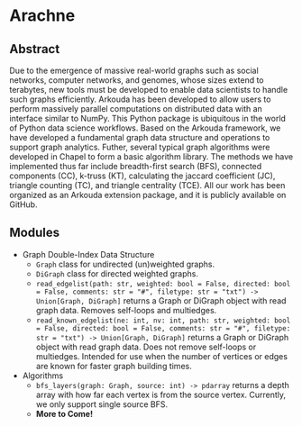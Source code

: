 # Arachne

## Abstract
Due to the emergence of massive real-world graphs such as social networks, computer networks, and genomes, whose sizes extend to terabytes, new tools must be developed to enable data scientists to handle such graphs efficiently. Arkouda has been developed to allow users to perform massively parallel computations on distributed data with an interface similar to NumPy. This Python package is ubiquitous in the world of Python data science workflows. Based on the Arkouda framework, we have developed a fundamental graph data structure and operations to support graph analytics. Futher, several typical graph algorithms were developed in Chapel to form a basic algorithm library. The methods we have implemented thus far include breadth-first search (BFS), connected components (CC), k-truss (KT), calculating the jaccard coefficient (JC), triangle counting (TC), and triangle centrality (TCE). All our work has been organized as an Arkouda extension package, and it is publicly available on GitHub.

## Modules
- Graph Double-Index Data Structure
    - `Graph` class for undirected (un)weighted graphs. 
    - `DiGraph` class for directed weighted graphs. 
    - `read_edgelist(path: str, weighted: bool = False, directed: bool = False, comments: str = "#", filetype: str = "txt") -> Union[Graph, DiGraph]` returns a Graph or DiGraph object with read graph data. Removes self-loops and multiedges. 
    - `read_known_edgelist(ne: int, nv: int, path: str, weighted: bool = False, directed: bool = False, comments: str = "#", filetype: str = "txt") -> Union[Graph, DiGraph]` returns a Graph or DiGraph object with read graph data. Does not remove self-loops or multiedges. Intended for use when the number of vertices or edges are known for faster graph building times. 
- Algorithms
    - `bfs_layers(graph: Graph, source: int) -> pdarray` returns a depth array with how far each vertex is from the source vertex. Currently, we only support single source BFS.
    - **More to Come!**